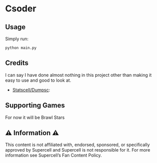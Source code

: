 # Csoder

## Usage



Simply run:
```
python main.py
```
## Credits

I can say I have done almost nothing in this project other than making it easy to use and good to look at.

- [Statscell/Dumpsc](https://github.com/Statscell/Dumpsc): 

## Supporting Games

For now it will be Brawl Stars

## ⚠️ Information ⚠️

This content is not affiliated with, endorsed, sponsored, or specifically approved by Supercell and Supercell is not responsible for it. For more information see Supercell’s Fan Content Policy.
